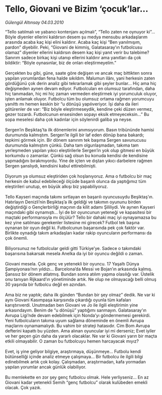 # Tello, Giovani ve Bizim ‘çocuk’lar...

*Gülengül Altınsay 04.03.2010*

<div class="yazi"><p>“Tello satılmalı ve yabancı kontenjanı açılmalı”, “Tello zaten ne oynuyor ki”... Böyle diyenler ellerini kaldırsın desem şu medya mensubu arkadaşlarım arasında acaba kaç kişi elini kaldırır. Acaba kaç kişi “Ben yanılmışım, pardon” diyebilir. Peki, “Giovani de kimmiş, Galatasaray’ın futbolcusu olamaz” diyenler ellerini kaldırsın desem kaç kişi yanıt verir bu talebime? Sanırım sadece birkaç kişi utanıp ellerini kaldırır ama yanıtları da çok bildiktir: “Böyle oynasınlar, biz de onları eleştirmeyelim.” <br/><br/>Gerçekten bu gibi, güne, saate göre değişen ve ancak maç bittikten sonra yapılan yorumlardan fena halde sıkıldım. Malumun ilânı, yani herkesin zaten gördüğünü çok derin analiz gibi tekrarlamak gibi şeyler bunlar... Hiç ama hiç değişmeden aynen devam ediyor. Futbolcuları en olumsuz tarafından, daha hiç tanımadan, hiç mi hiç zaman vermeden eleştirmek iyi yorumculuk oluyor, işten anlamak oluyor. Futbolcu tüm bu olumsuz ortama rağmen yorumcuyu yanılttı mı hemen keskin bir “u dönüşü yapılıveriyor. İşi daha da ileri götürenler de var: “Biz böyle eleştirmeseydik, kendine çeki düzen vermez, gezer tozardı. Futbolcunun ensesinden sopayı eksik etmeyeceksin...” Bu sopa meselesi daha çok kadınlar için söylenirdi galiba ya neyse. <br/><br/>Sergen’in Beşiktaş’ta ilk dönemlerini anımsıyorum. Basın tribününde hamisi durumunda kalmıştım. Sergen’le ilgili bir laf eden dönüp bana bakardı; tepkimi görmek için. Bir dönem sanırım tek başıma Sergen savunucusu durumunda kalmıştım çünkü. Daha tam olgunlaşmadan, takıma tam yerleşmeden yapılan yıkıcı eleştirilerle Sergen’in yok olup gitmesi en büyük korkumdu o zamanlar. Çünkü sağ olsun bu konuda kendisi de kendisine yapmadığını bırakmıyordu. Yine de içten ve dıştan yıkıcı darbelere rağmen Sergen şanslıydı, kendisini kabul ettirebilmişti. <br/><br/>Diyorum ya olumsuz eleştiriden çok hoşlanıyoruz. Ama o futbolcu bir maç herkesin de kabul edebileceği ölçüde başarılı olunca da yaptığımız tüm eleştirileri unutup, en büyük alkışı biz yapabiliyoruz. <br/><br/>Tello Kayseri maçında takımı sırtlayan en başarılı oyuncusuydu Beşiktaş’ın. Hatırlayın Denizli’nin Beşiktaş’a ilk geldiği ve takımın oyununu birden değiştirdiği o Gençlerbirliği maçının da kilit adamı Şililiydi. Ve aynen Kayseri maçındaki gibi oynamıştı... İyi de bir oyuncunun yeteneği ve kapasitesi bir maçtaki performansıyla mı ölçülür? Tello bir dahaki maç iyi oynayamazsa bu kez yine satılması gerekenler listesine mi girecek? Futbol tek başına oynanan bir oyun değil ki. Futbolcunun başarısında pek çok faktör var. Birlikte oynadığı takım arkadaşları kadar rakip oyuncuların performansı da çok önemli. <br/><br/>Biliyorsunuz ne futbolcular geldi gitti Türkiye’ye. Sadece o takımdaki başarısına bakarsak mesela Anelka da iyi bir oyuncu değildi o zaman. <br/><br/>Giovani mesela. Çok genç ve yetenekli bir oyuncu. 17 Yaşaltı Dünya Şampiyonası’nın yıldızı... Barcelona’da Messi ve Bojan’ın arkasında kalmış. Şanssız bir dönem atlatmış. Bundan sonra atılım yapma olasılığı var. Üstelik onu tanıyan Rijkaard’ın yönetiminde artık. Ne olup ne olmayacağı belli olmuş 30 yaşında bir futbolcu değil en azından. <br/><br/>Ama biz ne yaptık; daha ilk günden “Bundan bir şey olmaz” dedik. Ne var ki aynı Giovani Kasımpaşa karşısında çıkardığı oyunla tüm kafaları karıştırıverdi. Unutmadan ben Giovani ve Jo ile ilgili eleştirimin yine arkasındayım. Benim de “u dönüşü” yaptığımı sanmayın. Galatasaray’ın Avrupa Ligi’nde devam edebilmek için Nonda’yı göndermemesi gerekirdi. Yeni futbolcuların takıma uyum sağlama döneminde en önemli Avrupa maçlarını oynamamalıydı. Bu vahim bir strateji hatasıdır. Cim Bom Avrupa defterini kapattı bu yüzden. Ama alınan oyuncular iyi mi derseniz; Evet iyiler ve her geçen gün daha da yararlı olacaklar. Ne var ki Giovani yarın bir maçta etkili olmayabilir. O zaman bu futbolcuyu hemen harcayacak mıyız? <br/><br/>Evet, iş yine geliyor bilgiye, araştırmaya, düşünmeye... Futbolu kendi bütünselliği içinde analiz etmeye çalışmaya... Bir futbolcu ile ilgili bilgi edinebilmek artık çok kolay. Çalışmadan, araştırmadan, kafa yormadan yapılan yorumlar ancak günlük olabiliyor. <br/><br/>Bu memlekette en zor şey genç futbolcu olmak. Hele yerliyseniz... En az Giovani kadar yetenekli Semih “genç futbolcu” olarak kulübeden emekli olacak. Çok yazık.</p>
</div>
